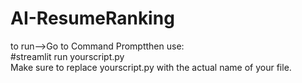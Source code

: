 # AI-ResumeRanking
to run-->Go to Command Promptthen use:<br>
#streamlit run yourscript.py<br>
Make sure to replace yourscript.py with the actual name of your file.

